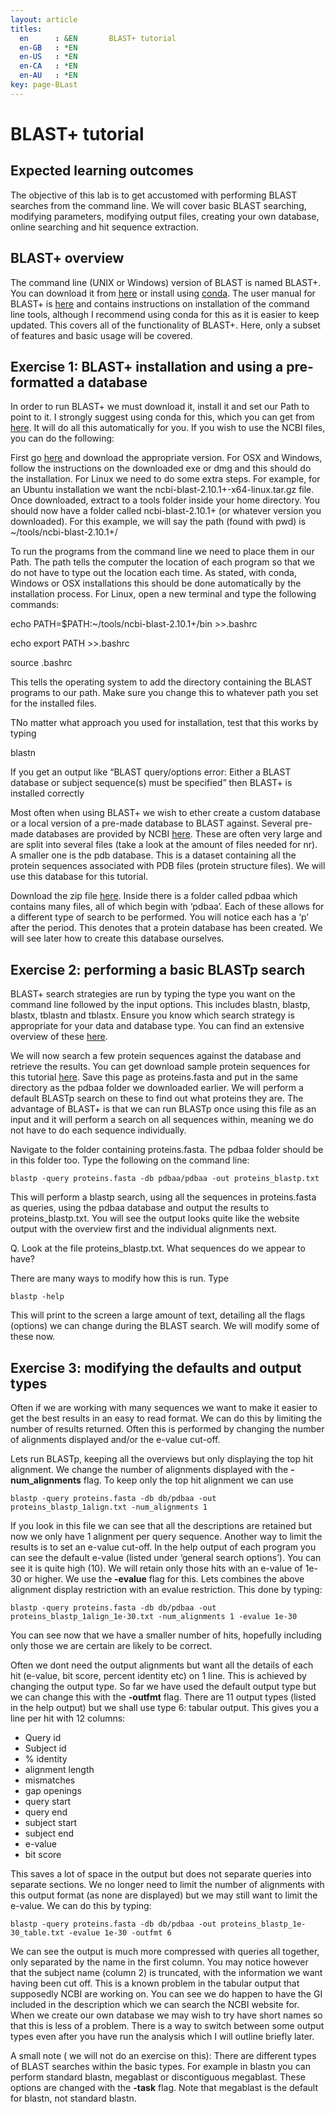 ```yaml
---
layout: article
titles:
  en      : &EN       BLAST+ tutorial
  en-GB   : *EN
  en-US   : *EN
  en-CA   : *EN
  en-AU   : *EN
key: page-BLast
---
```


# BLAST+ tutorial

## Expected learning outcomes

The objective of this lab is to get accustomed with performing BLAST searches from the command line. We will cover basic BLAST searching, modifying parameters, modifying output files, creating your own database, online searching and hit sequence extraction.

## BLAST+ overview

The command line (UNIX or Windows) version of BLAST is named BLAST+. You can download it from [here](ftp://ftp.ncbi.nlm.nih.gov/blast/executables/blast+/LATEST/) or install using [conda](https://anaconda.org/bioconda/blast). The user manual for BLAST+ is [here](https://www.ncbi.nlm.nih.gov/books/NBK279690/) and contains instructions on installation of the command line tools, although I recommend using conda for this as it is easier to keep updated. This covers all of the functionality of BLAST+. Here, only a subset of features and basic usage will be covered.

## Exercise 1: BLAST+ installation and using a pre-formatted a database

In order to run BLAST+ we must download it, install it and set our Path to point to it. I strongly suggest using conda for this, which you can get from [here](https://docs.conda.io/projects/conda/en/latest/user-guide/install/). It will do all this automatically for you. If you wish to use the NCBI files, you can do the following:

First go [here](ftp://ftp.ncbi.nlm.nih.gov/blast/executables/blast+/LATEST/) and download the appropriate version. For OSX and Windows, follow the instructions on the downloaded exe or dmg and this should do the installation. For Linux we need to do some extra steps. For example, for an Ubuntu installation we want the ncbi-blast-2.10.1+-x64-linux.tar.gz file. Once downloaded, extract to a tools folder inside your home directory. You should now have a folder called ncbi-blast-2.10.1+ (or whatever version you downloaded). For this example, we will say the path (found with pwd) is ~/tools/ncbi-blast-2.10.1+/

To run the programs from the command line we need to place them in our Path. The path tells the computer the location of each program so that we do not have to type out the location each time. As stated, with conda, Windows or OSX installations this should be done automatically by the installation process. For Linux, open a new terminal and type the following commands:

echo PATH=$PATH:~/tools/ncbi-blast-2.10.1+/bin >>.bashrc

echo export PATH >>.bashrc

source .bashrc

This tells the operating system to add the directory containing the BLAST programs to our path. Make sure you change this to whatever path you set for the installed files.

TNo matter what approach you used for installation, test that this works by typing

blastn

If you get an output like “BLAST query/options error: Either a BLAST database or subject sequence(s) must be specified” then BLAST+ is installed correctly

Most often when using BLAST+ we wish to ether create a custom database or a local version of a pre-made database to BLAST against. Several pre-made databases are provided by NCBI [here](ftp://ftp.ncbi.nlm.nih.gov/blast/db/). These are often very large and are split into several files (take a look at the amount of files needed for nr). A smaller one is the pdb database. This is a dataset containing all the protein sequences associated with PDB files (protein structure files). We will use this database for this tutorial.

Download the zip file [here](ftp://ftp.ncbi.nlm.nih.gov/blast/db/pdbaa.tar.gz). Inside there is a folder called pdbaa which contains many files, all of which begin with ‘pdbaa’. Each of these allows for a different type of search to be performed. You will notice each has a ‘p’ after the period. This denotes that a protein database has been created. We will see later how to create this database ourselves.

## Exercise 2: performing a basic BLASTp search

BLAST+ search strategies are run by typing the type you want on the command line followed by the input options. This includes blastn, blastp, blastx, tblastn and tblastx. Ensure you know which search strategy is appropriate for your data and database type. You can find an extensive overview of these [here](https://www.ncbi.nlm.nih.gov/books/NBK1734/).

We will now search a few protein sequences against the database and retrieve the results. You can get download sample protein sequences for this tutorial [here](https://raw.githubusercontent.com/conmeehan/conmeehan.github.io/master/proteins.fasta). Save this page as proteins.fasta and put in the same directory as the pdbaa folder we downloaded earlier. We will perform a default BLASTp search on these to find out what proteins they are. The advantage of BLAST+ is that we can run BLASTp once using this file as an input and it will perform a search on all sequences within, meaning we do not have to do each sequence individually.

Navigate to the folder containing proteins.fasta. The pdbaa folder should be in this folder too. Type the following on the command line:

```console
blastp -query proteins.fasta -db pdbaa/pdbaa -out proteins_blastp.txt
```

This will perform a blastp search, using all the sequences in proteins.fasta as queries, using the pdbaa database and output the results to proteins_blastp.txt. You will see the output looks quite like the website output with the overview first and the individual alignments next.

Q. Look at the file proteins_blastp.txt. What sequences do we appear to have?



There are many ways to modify how this is run. Type
```console
blastp -help
```
This will print to the screen a large amount of text, detailing all the flags (options) we can change during the BLAST search. We will modify some of these now.

## Exercise 3: modifying the defaults and output types

Often if we are working with many sequences we want to make it easier to get the best results in an easy to read format. We can do this by limiting the number of results returned. Often this is performed by changing the number of alignments displayed and/or the e-value cut-off.

Lets run BLASTp, keeping all the overviews but only displaying the top hit alignment. We change the number of alignments displayed with the **-num_alignments** flag. To keep only the top hit alignment we can use
```console
blastp -query proteins.fasta -db db/pdbaa -out proteins_blastp_1align.txt -num_alignments 1
```
If you look in this file we can see that all the descriptions are retained but now we only have 1 alignment per query sequence. Another way to limit the results is to set an e-value cut-off. In the help output of each program you can see the default e-value (listed under ‘general search options’). You can see it is quite high (10). We will retain only those hits with an e-value of 1e-30 or higher. We use the **-evalue** flag for this. Lets combines the above alignment display restriction with an evalue restriction. This done by typing:
```console
blastp -query proteins.fasta -db db/pdbaa -out proteins_blastp_1align_1e-30.txt -num_alignments 1 -evalue 1e-30
```
You can see now that we have a smaller number of hits, hopefully including only those we are certain are likely to be correct.

Often we dont need the output alignments but want all the details of each hit (e-value, bit score, percent identity etc) on 1 line. This is achieved by changing the output type. So far we have used the default output type but we can change this with the **-outfmt** flag. There are 11 output types (listed in the help output) but we shall use type 6: tabular output. This gives you a line per hit with 12 columns:

* Query id
* Subject id
* % identity
* alignment length
* mismatches
* gap openings
* query start
* query end
* subject start
* subject end
* e-value
* bit score

This saves a lot of space in the output but does not separate queries into separate sections. We no longer need to limit the number of alignments with this output format (as none are displayed) but we may still want to limit the e-value. We can do this by typing:
```console
blastp -query proteins.fasta -db db/pdbaa -out proteins_blastp_1e-30_table.txt -evalue 1e-30 -outfmt 6
```

We can see the output is much more compressed with queries all together, only separated by the name in the first column. You may notice however that the subject name (column 2) is truncated, with the information we want having been cut off. This is a known problem in the tabular output that supposedly NCBI are working on. You can see we do happen to have the GI included in the description which we can search the NCBI website for. When we create our own database we may wish to try have short names so that this is less of a problem. There is a way to switch between some output types even after you have run the analysis which I will outline briefly later.

 

A small note ( we will not do an exercise on this): There are different types of BLAST searches within the basic types. For example in blastn you can perform standard blastn, megablast or discontiguous megablast. These options are changed with the **-task** flag. Note that megablast is the default for blastn, not standard blastn.
